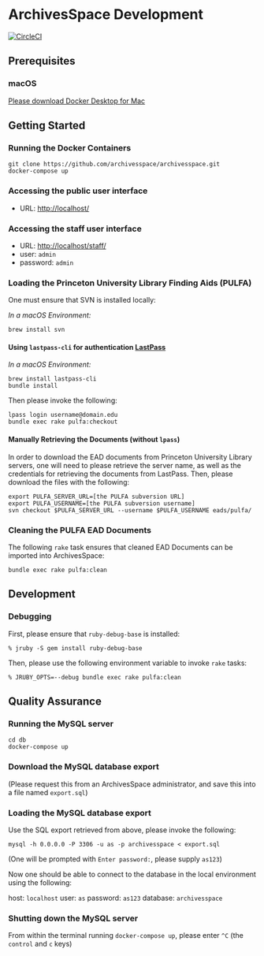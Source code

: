 # ArchivesSpace Development
[![CircleCI](https://circleci.com/gh/jrgriffiniii/archivesspace-development.svg?style=svg)](https://circleci.com/gh/jrgriffiniii/archivesspace-development)

## Prerequisites

### macOS

[Please download Docker Desktop for Mac](https://docs.docker.com/docker-for-mac/)

## Getting Started

### Running the Docker Containers
```
git clone https://github.com/archivesspace/archivesspace.git
docker-compose up
```

### Accessing the public user interface

- URL: [http://localhost/](http://localhost/)

### Accessing the staff user interface

- URL: [http://localhost/staff/](http://localhost/staff/)
- user: `admin`
- password: `admin`

### Loading the Princeton University Library Finding Aids (PULFA)

One must ensure that SVN is installed locally:

*In a macOS Environment:*
```
brew install svn
```

#### Using `lastpass-cli` for authentication [LastPass](https://lastpass.com)

*In a macOS Environment:*
```
brew install lastpass-cli
bundle install
```

Then please invoke the following:
```
lpass login username@domain.edu
bundle exec rake pulfa:checkout
```

#### Manually Retrieving the Documents (without `lpass`)
In order to download the EAD documents from Princeton University Library
servers, one will need to please retrieve the server name, as well as the
credentials for retrieving the documents from LastPass. Then, please download
the files with the following:

```
export PULFA_SERVER_URL=[the PULFA subversion URL]
export PULFA_USERNAME=[the PULFA subversion username]
svn checkout $PULFA_SERVER_URL --username $PULFA_USERNAME eads/pulfa/
```

### Cleaning the PULFA EAD Documents

The following `rake` task ensures that cleaned EAD Documents can be imported into ArchivesSpace:
```
bundle exec rake pulfa:clean
```

## Development

### Debugging

First, please ensure that `ruby-debug-base` is installed:
```
% jruby -S gem install ruby-debug-base
```

Then, please use the following environment variable to invoke `rake` tasks:
```
% JRUBY_OPTS=--debug bundle exec rake pulfa:clean
```

## Quality Assurance

### Running the MySQL server

```
cd db
docker-compose up
```

### Download the MySQL database export

(Please request this from an ArchivesSpace administrator, and save this into a file named `export.sql`)

### Loading the MySQL database export

Use the SQL export retrieved from above, please invoke the following:
```
mysql -h 0.0.0.0 -P 3306 -u as -p archivesspace < export.sql
```

(One will be prompted with `Enter password:`, please supply `as123`)

Now one should be able to connect to the database in the local environment using
the following:

host: `localhost`
user: `as`
password: `as123`
database: `archivesspace`

### Shutting down the MySQL server

From within the terminal running `docker-compose up`, please enter `^C` (the `control` and `c` keys)
